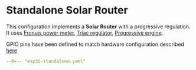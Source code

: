 # Standalone Solar Router

This configuration implements a **Solar Router** with a progressive regulation. It uses [Fronuis power meter](power_meter_fronius.md), [Triac regulator](regulator_triac.md), [Progressive engine](engine_progressive.md).

GPIO pins have been defined to match hardware configuration described [here](hardware.md)


```yaml linenums="1"
--8<-- "esp32-standalone.yaml"
```